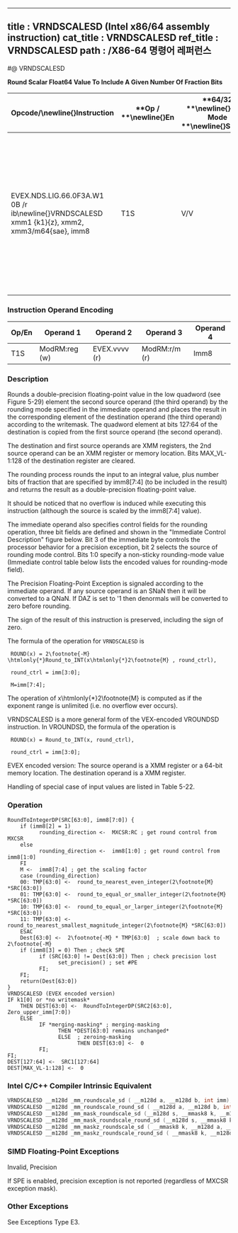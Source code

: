 ----------------------------
title : VRNDSCALESD (Intel x86/64 assembly instruction)
cat_title : VRNDSCALESD
ref_title : VRNDSCALESD
path : /X86-64 명령어 레퍼런스
----------------------------
#@ VRNDSCALESD

**Round Scalar Float64 Value To Include A Given Number Of Fraction Bits**

|**Opcode/**\newline{}**Instruction**|**Op / **\newline{}**En**|**64/32 **\newline{}**bit Mode **\newline{}**Support**|**CPUID **\newline{}**Feature **\newline{}**Flag**|**Description**|
|------------------------------------|-------------------------|------------------------------------------------------|--------------------------------------------------|---------------|
|EVEX.NDS.LIG.66.0F3A.W1 0B /r ib\newline{}VRNDSCALESD xmm1 {k1}{z}, xmm2, xmm3/m64{sae}, imm8|T1S|V/V|AVX512F|Rounds scalar double-precision floating-point value in xmm3/m64 to a number of fraction bits specified by the imm8 field. Stores the result in xmm1 register.|
### Instruction Operand Encoding


|Op/En|Operand 1 |Operand 2|Operand 3|Operand 4|
|-----|----------|---------|---------|---------|
|T1S|ModRM:reg (w)|EVEX.vvvv (r)|ModRM:r/m (r)|Imm8|
### Description


Rounds a double-precision floating-point value in the low quadword (see Figure 5-29) element the second source operand (the third operand) by the rounding mode specified in the immediate operand and places the result in the corresponding element of the destination operand (the third operand) according to the writemask. The quadword element at bits 127:64 of the destination is copied from the first source operand (the second operand).

The destination and first source operands are XMM registers, the 2nd source operand can be an XMM register or memory location. Bits MAX_VL-1:128 of the destination register are cleared.

The rounding process rounds the input to an integral value, plus number bits of fraction that are specified by imm8[7:4] (to be included in the result) and returns the result as a double-precision floating-point value.

It should be noticed that no overflow is induced while executing this instruction (although the source is scaled by the imm8[7:4] value).

The immediate operand also specifies control fields for the rounding operation, three bit fields are defined and shown in the "Immediate Control Description" figure below. Bit 3 of the immediate byte controls the processor behavior for a precision exception, bit 2 selects the source of rounding mode control. Bits 1:0 specify a non-sticky rounding-mode value (Immediate control table below lists the encoded values for rounding-mode field).

The Precision Floating-Point Exception is signaled according to the immediate operand. If any source operand is an SNaN then it will be converted to a QNaN. If DAZ is set to '1 then denormals will be converted to zero before rounding.

The sign of the result of this instruction is preserved, including the sign of zero.

The formula of the operation for `VRNDSCALESD` is

     ROUND(x) = 2\footnote{-M} \htmlonly{*}Round_to_INT(x\htmlonly{*}2\footnote{M} , round_ctrl), 

     round_ctrl = imm[3:0];

     M=imm[7:4];

The operation of x\htmlonly{*}2\footnote{M}  is computed as if the exponent range is unlimited (i.e. no overflow ever occurs).

VRNDSCALESD is a more general form of the VEX-encoded VROUNDSD instruction. In VROUNDSD, the formula of the operation is

     ROUND(x) = Round_to_INT(x, round_ctrl), 

     round_ctrl = imm[3:0];

EVEX encoded version: The source operand is a XMM register or a 64-bit memory location. The destination operand is a XMM register.

Handling of special case of input values are listed in Table 5-22.


### Operation

```info-verb
RoundToIntegerDP(SRC[63:0], imm8[7:0]) {
    if (imm8[2] = 1)
          rounding_direction  <-  MXCSR:RC ; get round control from MXCSR
    else
          rounding_direction <-   imm8[1:0] ; get round control from imm8[1:0]
    FI
    M  <-  imm8[7:4] ; get the scaling factor
    case (rounding_direction)
    00: TMP[63:0]  <-  round_to_nearest_even_integer(2\footnote{M} *SRC[63:0])
    01: TMP[63:0]  <-  round_to_equal_or_smaller_integer(2\footnote{M} *SRC[63:0])
    10: TMP[63:0] <-   round_to_equal_or_larger_integer(2\footnote{M} *SRC[63:0])
    11: TMP[63:0]  <-  round_to_nearest_smallest_magnitude_integer(2\footnote{M} *SRC[63:0])
    ESAC
    Dest[63:0]  <-  2\footnote{-M} * TMP[63:0]  ; scale down back to 2\footnote{-M}
    if (imm8[3] = 0) Then ; check SPE
          if (SRC[63:0] != Dest[63:0]) Then ; check precision lost
                set_precision() ; set #PE
          FI;
    FI;
    return(Dest[63:0])
}
VRNDSCALESD (EVEX encoded version)
IF k1[0] or *no writemask*
    THEN DEST[63:0] <-   RoundToIntegerDP(SRC2[63:0], Zero_upper_imm[7:0])
    ELSE 
          IF *merging-masking* ; merging-masking
                THEN *DEST[63:0] remains unchanged*
                ELSE  ; zeroing-masking
                      THEN DEST[63:0] <-   0
          FI;
FI;
DEST[127:64]  <-  SRC1[127:64]
DEST[MAX_VL-1:128] <-   0
```

### Intel C/C++ Compiler Intrinsic Equivalent

```cpp
VRNDSCALESD __m128d _mm_roundscale_sd ( __m128d a, __m128d b, int imm);
VRNDSCALESD __m128d _mm_roundscale_round_sd ( __m128d a, __m128d b, int imm, int sae);
VRNDSCALESD __m128d _mm_mask_roundscale_sd (__m128d s, __mmask8 k, __m128d a, __m128d b, int imm);
VRNDSCALESD __m128d _mm_mask_roundscale_round_sd (__m128d s, __mmask8 k, __m128d a, __m128d b, int imm, int sae);
VRNDSCALESD __m128d _mm_maskz_roundscale_sd ( __mmask8 k, __m128d a, __m128d b, int imm);
VRNDSCALESD __m128d _mm_maskz_roundscale_round_sd ( __mmask8 k, __m128d a, __m128d b, int imm, int sae);
```
### SIMD Floating-Point Exceptions


Invalid, Precision

If SPE is enabled, precision exception is not reported (regardless of MXCSR exception mask).

### Other Exceptions


See Exceptions Type E3.

